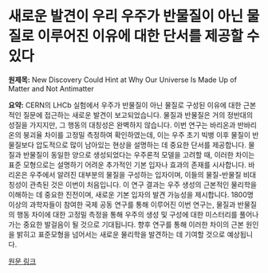 # 새로운 발견이 우리 우주가 반물질이 아닌 물질로 이루어진 이유에 대한 단서를 제공할 수 있다

**원제목:** New Discovery Could Hint at Why Our Universe Is Made Up of Matter and Not Antimatter

**요약:** CERN의 LHCb 실험에서 우주가 반물질이 아닌 물질로 구성된 이유에 대한 근본적인 질문에 접근하는 새로운 발견이 보고되었습니다.  물질과 반물질은 거의 정반대의 성질을 가지지만, 그 행동의 대칭성은 완벽하지 않습니다. 이번 연구는 바리온과 반바리온의 붕괴율 차이를 고정밀 측정하여 확인하였는데, 이는 우주 초기 빅뱅 이후 물질이 반물질보다 압도적으로 많이 남아있는 현상을 설명하는 데 중요한 단서를 제공합니다.  물질과 반물질이 동일한 양으로 생성되었다는 우주론적 모델을 고려할 때, 이러한 차이는  표준 모형으로는 설명하기 어려운 추가적인 기본 입자나 효과의 존재를 시사합니다.  바리온은 우주에서 알려진 대부분의 물질을 구성하는 입자이며,  이들의 물질-반물질 비대칭성이 관측된 것은 이번이 처음입니다.  이 연구 결과는 우주 생성의 근본적인 물리학을 이해하는 데 중요한 진전이며, 새로운 기본 입자의 발견 가능성을 제시합니다.  1800명 이상의 과학자들이 참여한 국제 공동 연구를 통해 이루어진 이번 연구는,  물질과 반물질의 행동 차이에 대한 고정밀 측정을 통해  우주의 생성 및 구성에 대한 미스터리를 풀어나가는 중요한 발걸음이 될 것으로 기대됩니다.  향후 연구를 통해 이러한 차이의 근본 원인을 밝히고 표준모형을 넘어서는 새로운 물리학을 발견하는 데 기여할 것으로 예상됩니다.

[원문 링크](https://singularityhub.com/2025/07/22/new-discovery-could-hint-at-why-our-universe-is-made-up-of-matter-and-not-antimatter/)
